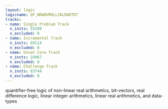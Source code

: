 ```yaml
---
layout: logic
logicname: QF_NRABVRDLLIALRADTDT
tracks:
- name: Single Problem Track
  n_insts: 55209
  n_excluded: 0
- name: Incremental Track
  n_insts: 69114
  n_excluded: 0
- name: Unsat Core Track
  n_insts: 24967
  n_excluded: 0
- name: Challenge Track
  n_insts: 83744
  n_excluded: 0
---
```

quantifier-free logic of non-linear real arithmetics, bit-vectors, real difference logic, linear integer arithmetics, linear real arithmetics, and data-types
